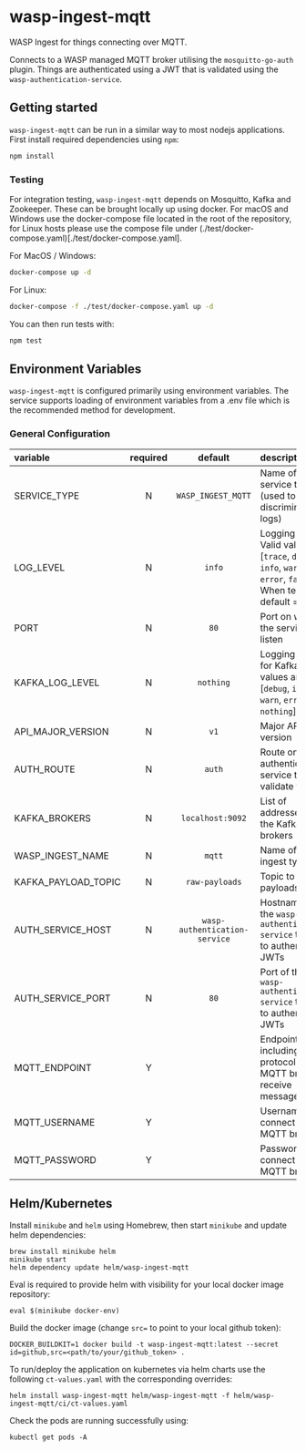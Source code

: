 # wasp-ingest-mqtt

WASP Ingest for things connecting over MQTT.

Connects to a WASP managed MQTT broker utilising the `mosquitto-go-auth` plugin. Things are authenticated using a JWT that is validated using the `wasp-authentication-service`.

## Getting started

`wasp-ingest-mqtt` can be run in a similar way to most nodejs applications. First install required dependencies using `npm`:

```sh
npm install
```

### Testing

For integration testing, `wasp-ingest-mqtt` depends on Mosquitto, Kafka and Zookeeper. These can be brought locally up using docker. For macOS and Windows use the docker-compose file located in the root of the repository, for Linux hosts please use the compose file under (./test/docker-compose.yaml)[./test/docker-compose.yaml].

For MacOS / Windows:

```sh
docker-compose up -d
```

For Linux:

```sh
docker-compose -f ./test/docker-compose.yaml up -d
```

You can then run tests with:

```sh
npm test
```

## Environment Variables

`wasp-ingest-mqtt` is configured primarily using environment variables. The service supports loading of environment variables from a .env file which is the recommended method for development.

### General Configuration

| variable            | required |            default            | description                                                                                                           |
| :------------------ | :------: | :---------------------------: | :-------------------------------------------------------------------------------------------------------------------- |
| SERVICE_TYPE        |    N     |      `WASP_INGEST_MQTT`       | Name of the service type (used to discriminate logs)                                                                  |
| LOG_LEVEL           |    N     |            `info`             | Logging level. Valid values are [`trace`, `debug`, `info`, `warn`, `error`, `fatal`]. When testing, default = `debug` |
| PORT                |    N     |             `80`              | Port on which the service will listen                                                                                 |
| KAFKA_LOG_LEVEL     |    N     |           `nothing`           | Logging level for Kafka. Valid values are [`debug`, `info`, `warn`, `error`, `nothing`]                               |
| API_MAJOR_VERSION   |    N     |             `v1`              | Major API version                                                                                                     |
| AUTH_ROUTE          |    N     |            `auth`             | Route on authentication service to validate tokens                                                                    |
| KAFKA_BROKERS       |    N     |       `localhost:9092`        | List of addresses for the Kafka brokers                                                                               |
| WASP_INGEST_NAME    |    N     |            `mqtt`             | Name of this ingest type                                                                                              |
| KAFKA_PAYLOAD_TOPIC |    N     |        `raw-payloads`         | Topic to publish payloads to                                                                                          |
| AUTH_SERVICE_HOST   |    N     | `wasp-authentication-service` | Hostname of the `wasp-authentication-service` to use to authenticate JWTs                                             |
| AUTH_SERVICE_PORT   |    N     |             `80`              | Port of the `wasp-authentication-service` to use to authenticate JWTs                                                 |
| MQTT_ENDPOINT       |    Y     |                               | Endpoint, including protocol of the MQTT broker to receive messages via                                               |
| MQTT_USERNAME       |    Y     |                               | Username to connect to the MQTT broker                                                                                |
| MQTT_PASSWORD       |    Y     |                               | Password to connect to the MQTT broker                                                                                |

## Helm/Kubernetes

Install `minikube` and `helm` using Homebrew, then start `minikube` and update helm dependencies:

```
brew install minikube helm
minikube start
helm dependency update helm/wasp-ingest-mqtt
```

Eval is required to provide helm with visibility for your local docker image repository:

```
eval $(minikube docker-env)
```

Build the docker image (change `src=` to point to your local github token):

```
DOCKER_BUILDKIT=1 docker build -t wasp-ingest-mqtt:latest --secret id=github,src=<path/to/your/github_token> .
```

To run/deploy the application on kubernetes via helm charts use the following `ct-values.yaml` with the corresponding overrides:

```
helm install wasp-ingest-mqtt helm/wasp-ingest-mqtt -f helm/wasp-ingest-mqtt/ci/ct-values.yaml
```

Check the pods are running successfully using:

```
kubectl get pods -A
```
